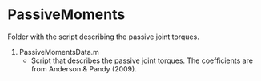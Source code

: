 PassiveMoments
==============

Folder with the script describing the passive joint torques.

1. PassiveMomentsData.m
    - Script that describes the passive joint torques. The coefficients are from Anderson & Pandy (2009).
    